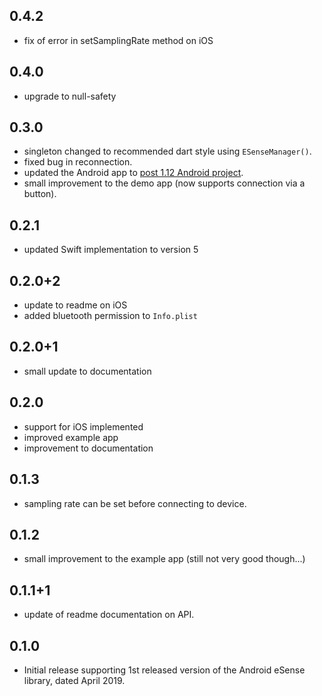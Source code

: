 ## 0.4.2
* fix of error in setSamplingRate method on iOS

## 0.4.0
* upgrade to null-safety

## 0.3.0
* singleton changed to recommended dart style using `ESenseManager()`.
* fixed bug in reconnection.
* updated the Android app to [post 1.12 Android project](https://github.com/flutter/flutter/wiki/Upgrading-pre-1.12-Android-projects).
* small improvement to the demo app (now supports connection via a button).

## 0.2.1
* updated Swift implementation to version 5

## 0.2.0+2
* update to readme on iOS 
* added bluetooth permission to `Info.plist`

## 0.2.0+1
* small update to documentation

## 0.2.0
* support for iOS implemented
* improved example app
* improvement to documentation

## 0.1.3
* sampling rate can be set before connecting to device.

## 0.1.2
* small improvement to the example app (still not very good though...)

## 0.1.1+1
* update of readme documentation on API.

## 0.1.0
* Initial release supporting 1st released version of the Android eSense library, dated April 2019. 
